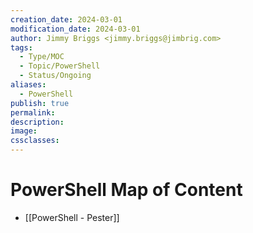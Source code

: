 ```yaml
---
creation_date: 2024-03-01
modification_date: 2024-03-01
author: Jimmy Briggs <jimmy.briggs@jimbrig.com>
tags:
  - Type/MOC
  - Topic/PowerShell
  - Status/Ongoing
aliases:
  - PowerShell
publish: true
permalink:
description:
image:
cssclasses:
---
```


# PowerShell Map of Content

- [[PowerShell - Pester]]
